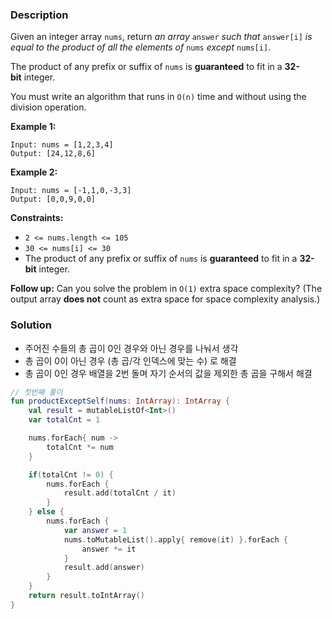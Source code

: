 ### Description

Given an integer array `nums`, return *an array* `answer` *such that* `answer[i]` *is equal to the product of all the elements of* `nums` *except* `nums[i]`.

The product of any prefix or suffix of `nums` is **guaranteed** to fit in a **32-bit** integer.

You must write an algorithm that runs in `O(n)` time and without using the division operation.

**Example 1:**

```
Input: nums = [1,2,3,4]
Output: [24,12,8,6]

```

**Example 2:**

```
Input: nums = [-1,1,0,-3,3]
Output: [0,0,9,0,0]

```

**Constraints:**

- `2 <= nums.length <= 105`
- `30 <= nums[i] <= 30`
- The product of any prefix or suffix of `nums` is **guaranteed** to fit in a **32-bit** integer.

**Follow up:** Can you solve the problem in `O(1)` extra space complexity? (The output array **does not** count as extra space for space complexity analysis.)

### Solution

- 주어진 수들의 총 곱이 0인 경우와 아닌 경우를 나눠서 생각
- 총 곱이 0이 아닌 경우 (총 곱/각 인덱스에 맞는 수) 로 해결
- 총 곱이 0인 경우 배열을 2번 돌며 자기 순서의 값을 제외한 총 곱을 구해서 해결

```kotlin
// 첫번째 풀이
fun productExceptSelf(nums: IntArray): IntArray {
    val result = mutableListOf<Int>()
    var totalCnt = 1

    nums.forEach{ num ->
        totalCnt *= num
    }

    if(totalCnt != 0) {
        nums.forEach {
            result.add(totalCnt / it)
        }
    } else {
        nums.forEach {
            var answer = 1
            nums.toMutableList().apply{ remove(it) }.forEach {
                answer *= it
            }
            result.add(answer)
        }
    }
    return result.toIntArray()
}
```
